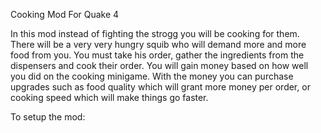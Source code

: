 Cooking Mod For Quake 4

In this mod instead of fighting the strogg you will be cooking for them. There will be a very very hungry squib who will demand more and more food from you.
You must take his order, gather the ingredients from the dispensers and cook their order.
You will gain money based on how well you did on the cooking minigame.
With the money you can purchase upgrades such as food quality which will grant more money per order, or cooking speed which will make things go faster.

To setup the mod:
